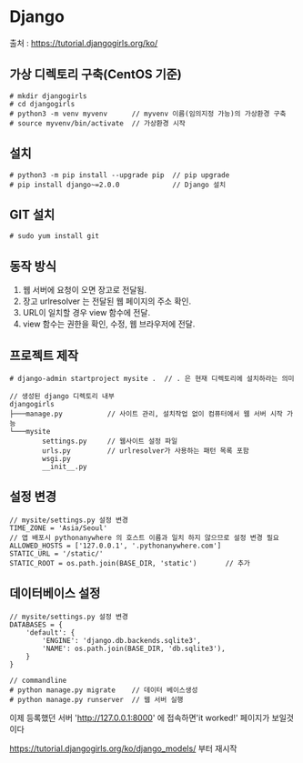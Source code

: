 # Django
출처 : https://tutorial.djangogirls.org/ko/

## 가상 디렉토리 구축(CentOS 기준)
    # mkdir djangogirls
    # cd djangogirls
    # python3 -m venv myvenv      // myvenv 이름(임의지정 가능)의 가상환경 구축
    # source myvenv/bin/activate  // 가상환경 시작
## 설치
    # python3 -m pip install --upgrade pip  // pip upgrade
    # pip install django~=2.0.0             // Django 설치
## GIT 설치    
    # sudo yum install git 
## 동작 방식
1. 웹 서버에 요청이 오면 장고로 전달됨.
2. 장고 urlresolver 는 전달된 웹 페이지의 주소 확인.
3. URL이 일치할 경우 view 함수에 전달.
4. view 함수는 권한을 확인, 수정, 웹 브라우저에 전달.

## 프로젝트 제작
    # django-admin startproject mysite .  // . 은 현재 디렉토리에 설치하라는 의미

    // 생성된 django 디렉토리 내부
    djangogirls
    ├───manage.py           // 사이트 관리, 설치작업 없이 컴퓨터에서 웹 서버 시작 가능
    └───mysite
            settings.py     // 웹사이트 설정 파일
            urls.py         // urlresolver가 사용하는 패턴 목록 포함
            wsgi.py
            __init__.py

## 설정 변경
    // mysite/settings.py 설정 변경
    TIME_ZONE = 'Asia/Seoul' 
    // 앱 배포시 pythonanywhere 의 호스트 이름과 일치 하지 않으므로 설정 변경 필요
    ALLOWED_HOSTS = ['127.0.0.1', '.pythonanywhere.com']  
    STATIC_URL = '/static/'
    STATIC_ROOT = os.path.join(BASE_DIR, 'static')       // 추가
    
## 데이터베이스 설정
    // mysite/settings.py 설정 변경
    DATABASES = {
        'default': {
            'ENGINE': 'django.db.backends.sqlite3',
            'NAME': os.path.join(BASE_DIR, 'db.sqlite3'),
        }
    }

    // commandline
    # python manage.py migrate    // 데이터 베이스생성
    # python manage.py runserver  // 웹 서버 실행
    
이제 등록했던 서버 'http://127.0.0.1:8000' 에 접속하면'it worked!' 페이지가 보일것이다


https://tutorial.djangogirls.org/ko/django_models/ 부터 재시작




